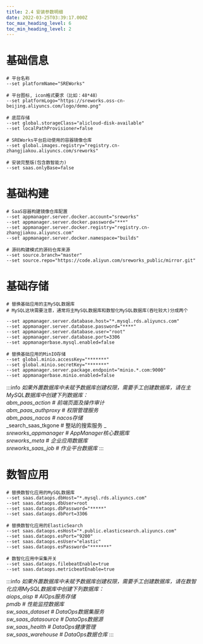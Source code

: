 ```yaml
---
title: 2.4 安装参数明细
date: 2022-03-25T03:39:17.000Z
toc_max_heading_level: 6
toc_min_heading_level: 2
---
```


<a name="Tg2yA"></a>

# 基础信息
```shell
# 平台名称
--set platformName="SREWorks"

# 平台图标, icon格式要求（比如：48*48）
--set platformLogo="https://sreworks.oss-cn-beijing.aliyuncs.com/logo/demo.png" 

# 底层存储
--set global.storageClass="alicloud-disk-available"
--set localPathProvisioner=false

# SREWorks平台启动使用的容器镜像仓库
--set global.images.registry="registry.cn-zhangjiakou.aliyuncs.com/sreworks"

# 安装完整版(包含数智能力)
--set saas.onlyBase=false
```

<a name="XFCPL"></a>

# 基础构建
```shell
# SaaS容器构建镜像仓库配置
--set appmanager.server.docker.account="sreworks"
--set appmanager.server.docker.password="***"
--set appmanager.server.docker.registry="registry.cn-zhangjiakou.aliyuncs.com"
--set appmanager.server.docker.namespace="builds"

# 源码构建模式的源码仓库来源
--set source.branch="master"
--set source.repo="https://code.aliyun.com/sreworks_public/mirror.git"
```

<a name="r0Q3Z"></a>

# 基础存储
```shell
# 替换基础应用的主MySQL数据库
# MySQL这块需要注意，通常将主MySQL数据库和数智化MySQL数据库(吞吐较大)分成两个

--set appmanager.server.database.host="*.mysql.rds.aliyuncs.com" 
--set appmanager.server.database.password="****"
--set appmanager.server.database.user="root"
--set appmanager.server.database.port=3306
--set appmanagerbase.mysql.enabled=false

# 替换基础应用的MinIO存储
--set global.minio.accessKey="*******"
--set global.minio.secretKey="*******"
--set appmanager.server.package.endpoint="minio.*.com:9000"
--set appmanagerbase.minio.enabled=false
```
:::info
_如果外置数据库中未赋予数据库创建权限，需要手工创建数据库，请在主MySQL数据库中创建下列数据库：_<br />_abm_paas_action           	# 前端页面及操作审计_<br />_abm_paas_authproxy      	# 权限管理服务_<br />_abm_paas_nacos          	# nacos存储_<br />_search_saas_tkgone      	# 整站的搜索服务 _<br />_sreworks_appmanager     	# AppManager核心数据库_<br />_sreworks_meta           	# 企业应用数据库_<br />_sreworks_saas_job       	# 作业平台数据库_
:::

<a name="SKJcK"></a>

# 数智应用
```shell
# 替换数智化应用的MySQL数据库
--set saas.dataops.dbHost="*.mysql.rds.aliyuncs.com"
--set saas.dataops.dbUser=root
--set saas.dataops.dbPassword="*****"
--set saas.dataops.dbPort=3306

# 替换数智化应用的ElasticSearch
--set saas.dataops.esHost="*.public.elasticsearch.aliyuncs.com"
--set saas.dataops.esPort="9200"
--set saas.dataops.esUser="elastic"
--set saas.dataops.esPassword="*******"

# 数智化应用中采集开关
--set saas.dataops.filebeatEnable=true
--set saas.dataops.metricbeatEnable=true
```
:::info
_如果外置数据库中未赋予数据库创建权限，需要手工创建数据库，请在数智化应用MySQL数据库中创建下列数据库：_<br />_aiops_aisp           		# AIOps服务存储_<br />_pmdb      				# 性能监控数据库_<br />_sw_saas_dataset          	# DataOps数据集服务_<br />_sw_saas_datasource      	# DataOps数据源_<br />_sw_saas_health     	        # DataOps健康管理_<br />_sw_saas_warehouse         	# DataOps数据仓库_
:::
